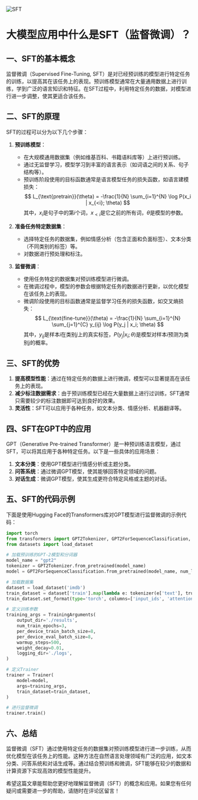 ![SFT](BigModel/SFT/SFT.png)
# 大模型应用中什么是SFT（监督微调）？

## 一、SFT的基本概念

监督微调（Supervised Fine-Tuning, SFT）是对已经预训练的模型进行特定任务的训练，以提高其在该任务上的表现。预训练模型通常在大量通用数据上进行训练，学到广泛的语言知识和特征。在SFT过程中，利用特定任务的数据，对模型进行进一步调整，使其更适合该任务。

## 二、SFT的原理

SFT的过程可以分为以下几个步骤：

1. **预训练模型**：
   - 在大规模通用数据集（例如维基百科、书籍语料库等）上进行预训练。
   - 通过无监督学习，模型学习到丰富的语言表示（如词语之间的关系、句子结构等）。
   - 预训练阶段使用的目标函数通常是语言模型任务的损失函数，如语言建模损失：
   $$
     L_{\text{pretrain}}(\theta) = -\frac{1}{N} \sum_{i=1}^{N} \log P(x_i | x_{<i}; \theta)
   $$
     其中，$x_i$是句子中的第$i$个词，$x_{<i}$是它之前的所有词，$\theta$是模型的参数。

2. **准备任务特定数据集**：
   - 选择特定任务的数据集，例如情感分析（包含正面和负面标签）、文本分类（不同类别的标签）等。
   - 对数据进行预处理和标注。

3. **监督微调**：
   - 使用任务特定的数据集对预训练模型进行微调。
   - 在微调过程中，模型的参数会根据特定任务的数据进行更新，以优化模型在该任务上的表现。
   - 微调阶段使用的目标函数通常是监督学习任务的损失函数，如交叉熵损失：
   $$
     L_{\text{fine-tune}}(\theta) = -\frac{1}{N} \sum_{i=1}^{N} \sum_{j=1}^{C} y_{ij} \log P(y_j | x_i; \theta)
   $$
     其中，$y_{ij}$是样本$i$在类别$j$上的真实标签，$P(y_j | x_i; \theta)$是模型对样本$i$预测为类别$j$的概率。

## 三、SFT的优势

1. **提高模型性能**：通过在特定任务的数据上进行微调，模型可以显著提高在该任务上的表现。
2. **减少标注数据需求**：由于预训练模型已经在大量数据上进行过训练，SFT通常只需要较少的标注数据即可达到良好的效果。
3. **灵活性**：SFT可以应用于各种任务，如文本分类、情感分析、机器翻译等。

## 四、SFT在GPT中的应用

GPT（Generative Pre-trained Transformer）是一种预训练语言模型，通过SFT，可以将其应用于各种特定任务。以下是一些具体的应用场景：

1. **文本分类**：使用GPT模型进行情感分析或主题分类。
2. **问答系统**：通过微调GPT模型，使其能够回答特定领域的问题。
3. **对话生成**：微调GPT模型，使其生成更符合特定风格或主题的对话。

## 五、SFT的代码示例

下面是使用Hugging Face的Transformers库对GPT模型进行监督微调的示例代码：

```python
import torch
from transformers import GPT2Tokenizer, GPT2ForSequenceClassification, Trainer, TrainingArguments
from datasets import load_dataset

# 加载预训练的GPT-2模型和分词器
model_name = "gpt2"
tokenizer = GPT2Tokenizer.from_pretrained(model_name)
model = GPT2ForSequenceClassification.from_pretrained(model_name, num_labels=2)

# 加载数据集
dataset = load_dataset('imdb')
train_dataset = dataset['train'].map(lambda e: tokenizer(e['text'], truncation=True, padding='max_length'), batched=True)
train_dataset.set_format(type='torch', columns=['input_ids', 'attention_mask', 'label'])

# 定义训练参数
training_args = TrainingArguments(
    output_dir='./results',
    num_train_epochs=3,
    per_device_train_batch_size=8,
    per_device_eval_batch_size=8,
    warmup_steps=500,
    weight_decay=0.01,
    logging_dir='./logs',
)

# 定义Trainer
trainer = Trainer(
    model=model,
    args=training_args,
    train_dataset=train_dataset,
)

# 进行监督微调
trainer.train()
```

## 六、总结

监督微调（SFT）通过使用特定任务的数据集对预训练模型进行进一步训练，从而优化模型在该任务上的性能。这种方法在自然语言处理领域有广泛的应用，如文本分类、问答系统和对话生成等。通过结合预训练和微调，SFT能够在较少的数据和计算资源下实现高效的模型性能提升。

希望这篇文章能帮助您更好地理解监督微调（SFT）的概念和应用。如果您有任何疑问或需要进一步的帮助，请随时在评论区留言！